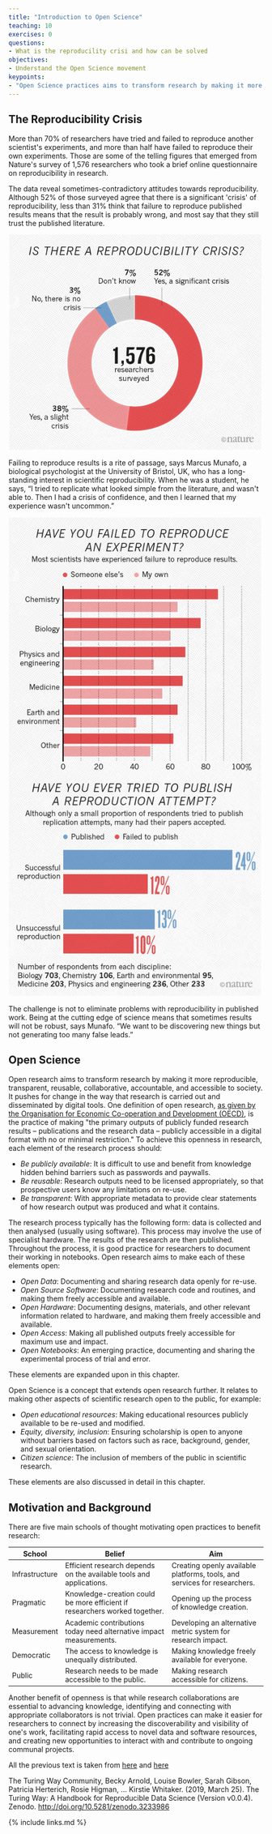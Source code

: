 ```yaml
---
title: "Introduction to Open Science"
teaching: 10
exercises: 0
questions:
- What is the reproducility crisi and how can be solved
objectives:
- Understand the Open Science movement
keypoints:
- "Open Science practices aims to transform research by making it more reproducible, transparent, reusable, collaborative, accountable, and accessible to society "
---
```


## The Reproducibility Crisis
More than 70% of researchers have tried and failed to reproduce another scientist's experiments, and more than half have failed to reproduce their own experiments. Those are some of the telling figures that emerged from Nature's survey of 1,576 researchers who took a brief online questionnaire on reproducibility in research.

The data reveal sometimes-contradictory attitudes towards reproducibility. Although 52% of those surveyed agree that there is a significant 'crisis' of reproducibility, less than 31% think that failure to reproduce published results means that the result is probably wrong, and most say that they still trust the published literature.

<img src="../img/reproducibility-graphic-online1.jpeg" class="center" width="500px" />


Failing to reproduce results is a rite of passage, says Marcus Munafo, a biological psychologist at the University of Bristol, UK, who has a long-standing interest in scientific reproducibility. When he was a student, he says, “I tried to replicate what looked simple from the literature, and wasn't able to. Then I had a crisis of confidence, and then I learned that my experience wasn't uncommon.”

<img src="../img/reproducibility-graphic-online3.jpg" class="center" width="500px" />


The challenge is not to eliminate problems with reproducibility in published work. Being at the cutting edge of science means that sometimes results will not be robust, says Munafo. “We want to be discovering new things but not generating too many false leads.”

## Open Science

Open research aims to transform research by making it more reproducible, transparent, reusable, collaborative, accountable, and accessible to society. It pushes for change in the way that research is carried out and disseminated by digital tools. One definition of open research, [as given by the Organisation for Economic Co-operation and Development (OECD)](https://www.fct.pt/dsi/docs/Making_Open_Science_a_Reality.pdf "Making Open Science a Reality, OECD Science, Technology and Industry Policy Papers No. 25"), is the practice of making "the primary outputs of publicly funded research results – publications and the research data – publicly accessible in a digital format with no or minimal restriction." To achieve this openness in research, each element of the research process should:

- _Be publicly available_: It is difficult to use and benefit from knowledge hidden behind barriers such as passwords and paywalls.
- _Be reusable_: Research outputs need to be licensed appropriately, so that prospective users know any limitations on re-use.
- _Be transparent_: With appropriate metadata to provide clear statements of how research output was produced and what it contains.

The research process typically has the following form: data is collected and then analysed (usually using software). This process may involve the use of specialist hardware. The results of the research are then published. Throughout the process, it is good practice for researchers to document their working in notebooks. Open research aims to make each of these elements open:

- _Open Data_: Documenting and sharing research data openly for re-use.
- _Open Source Software_: Documenting research code and routines, and making them freely accessible and available.
- _Open Hardware_: Documenting designs, materials, and other relevant information related to hardware, and making them freely accessible and available.
- _Open Access_: Making all published outputs freely accessible for maximum use and impact.
- _Open Notebooks_: An emerging practice, documenting and sharing the experimental process of trial and error.

These elements are expanded upon in this chapter.

Open Science is a concept that extends open research further. It relates to making other aspects of scientific research open to the public, for example:

- _Open educational resources_: Making educational resources publicly available to be re-used and modified.
- _Equity, diversity, inclusion_: Ensuring scholarship is open to anyone without barriers based on factors such as race, background, gender, and sexual orientation.
- _Citizen science_: The inclusion of members of the public in scientific research.

These elements are also discussed in detail in this chapter.

## Motivation and Background

There are five main schools of thought motivating open practices to benefit research:

| School                     | Belief               | Aim                                               |
| -------------------------- | -------------------- | ------------------------------------------------- |
| Infrastructure | Efficient research depends on the available tools and applications. | Creating openly available platforms, tools, and services for researchers. |
| Pragmatic | Knowledge-creation could be more efficient if researchers worked together. | Opening up the process of knowledge creation. |
| Measurement | Academic contributions today need alternative impact measurements. | Developing an alternative metric system for research impact. |
| Democratic | The access to knowledge is unequally distributed. | Making knowledge freely available for everyone. |
| Public | Research needs to be made accessible to the public. | Making research accessible for citizens. |

Another benefit of openness is that while research collaborations are essential to advancing knowledge, identifying and connecting with appropriate collaborators is not trivial. Open practices can make it easier for researchers to connect by increasing the discoverability and visibility of one's work, facilitating rapid access to novel data and software resources, and creating new opportunities to interact with and contribute to ongoing communal projects.

All the previous text is taken from [here](https://www.nature.com/news/1-500-scientists-lift-the-lid-on-reproducibility-1.19970) and [here](https://the-turing-way.netlify.app/reproducible-research/open.html)

The Turing Way Community, Becky Arnold, Louise Bowler, Sarah Gibson, Patricia Herterich, Rosie Higman, … Kirstie Whitaker. (2019, March 25). The Turing Way: A Handbook for Reproducible Data Science (Version v0.0.4). Zenodo. http://doi.org/10.5281/zenodo.3233986



{% include links.md %}

